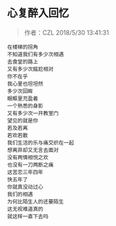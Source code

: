 # `心复醉入回忆`
> 作者：CZL 2018/5/30 13:41:31 


    在楼梯的拐角
    不知道我们有多少次相遇
    去食堂的路上
    又有多少次尴尬相对
    你不在乎
    我心里也坦坦然
    多少次回眸
    眼眶里充盈着
    一个熟悉的身影
    又有多少次一开教室门
    望见的就是你
    若及若离
    若欢若散
    我们生活的乐与痛交织在一起
    想离弃却又无言去面对
    没有两情相悦之欢
    也没有一刀两断之痛
    这苦恋三年四年
    快五年了
    你就真没动过心
    我们的相遇
    为何比陌生人的还要陌生
    这无视难道真的
    就这样一直下去吗